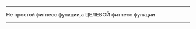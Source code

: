 ﻿
-----------------------------------------------
Не простой фитнесс функции,а ЦЕЛЕВОЙ фитнесс функции

-----------------------------------------------

